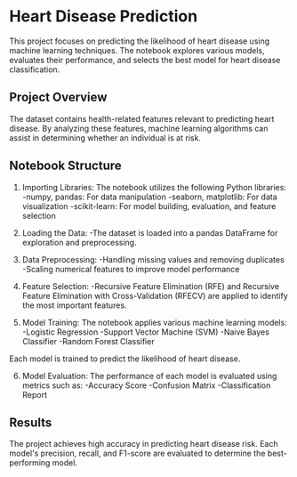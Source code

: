 # Heart Disease Prediction

This project focuses on predicting the likelihood of heart disease using machine learning techniques. The notebook explores various models, evaluates their performance, and selects the best model for heart disease classification.

## Project Overview

The dataset contains health-related features relevant to predicting heart disease. By analyzing these features, machine learning algorithms can assist in determining whether an individual is at risk.

## Notebook Structure

1. Importing Libraries:
The notebook utilizes the following Python libraries:
 -numpy, pandas: For data manipulation
 -seaborn, matplotlib: For data visualization
 -scikit-learn: For model building, evaluation, and feature selection

2. Loading the Data:
-The dataset is loaded into a pandas DataFrame for exploration and preprocessing.

3. Data Preprocessing:
-Handling missing values and removing duplicates
-Scaling numerical features to improve model performance

4. Feature Selection:
-Recursive Feature Elimination (RFE) and Recursive Feature Elimination with Cross-Validation (RFECV) are applied to identify the most important features.

5. Model Training:
The notebook applies various machine learning models:
-Logistic Regression
-Support Vector Machine (SVM)
-Naive Bayes Classifier
-Random Forest Classifier

Each model is trained to predict the likelihood of heart disease.

6. Model Evaluation:
   The performance of each model is evaluated using metrics such as:
-Accuracy Score
-Confusion Matrix
-Classification Report

## Results
The project achieves high accuracy in predicting heart disease risk. Each model's precision, recall, and F1-score are evaluated to determine the best-performing model.
